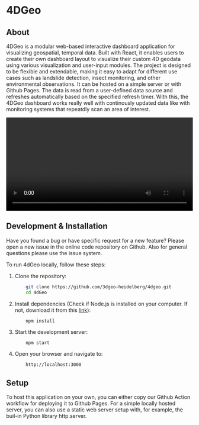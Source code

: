 # 4DGeo

## About

4DGeo is a modular web-based interactive dashboard application for visualizing geospatial, temporal data. Built with React, it enables users to create their own dashboard layout to visualize their custom 4D geodata using various visualization and user-input modules. The project is designed to be flexible and extendable, making it easy to adapt for different use cases such as landslide detection, insect monitoring, and other environmental observations. It can be hosted on a simple server or with Github Pages. The data is read from a user-defined data source and refreshes automatically based on the specified refresh timer. With this, the 4DGeo dashboard works really well with continously updated data like with monitoring systems that repeatdly scan an area of interest. 

<video width="100%" controls>
  <source src="./4DGeoDemo.mp4" type="video/mp4">
</video>

## Development & Installation

Have you found a bug or have specific request for a new feature? Please open a new issue in the online code repository on Github. Also for general questions please use the issue system.

To run 4dGeo locally, follow these steps:

1. Clone the repository:

    ``` sh
        git clone https://github.com/3dgeo-heidelberg/4dgeo.git
        cd 4dGeo
    ```

2. Install dependencies (Check if Node.js is installed on your computer. If not, download it from this [link](https://nodejs.org/en/download)):

    ``` sh
        npm install
    ```

3. Start the development server:

    ```
        npm start
    ```

4. Open your browser and navigate to:

    ```
        http://localhost:3000
    ```

## Setup

To host this application on your own, you can either copy our Github Action workflow for deploying it to Github Pages.
For a simple locally hosted server, you can also use a static web server setup with, for example, the buil-in Python library http.server.